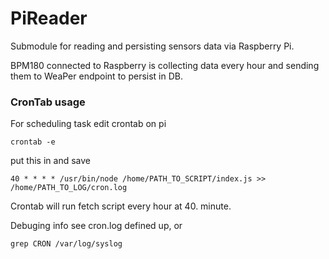 # PiReader
Submodule for reading and persisting sensors data via Raspberry Pi.

BPM180 connected to Raspberry is collecting data every hour and sending them to
WeaPer endpoint to persist in DB.

### CronTab usage

For scheduling task edit crontab on pi 

```crontab -e```

put this in and save

```40 * * * * /usr/bin/node /home/PATH_TO_SCRIPT/index.js >> /home/PATH_TO_LOG/cron.log```

Crontab will run fetch script every hour at 40. minute.

Debuging info see cron.log defined up, or

```grep CRON /var/log/syslog```